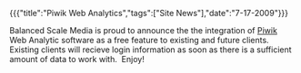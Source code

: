 {{{"title":"Piwik Web Analytics","tags":["Site News"],"date":"7-17-2009"}}}

<p>Balanced Scale Media is proud to announce the the integration of <a title="Piwik" href="http://piwik.org/" target="_blank">Piwik</a> Web Analytic software as a free feature to existing and future clients.&#160; Existing clients will recieve login information as soon as there is a sufficient amount of data to work with.&#160; Enjoy!&#160;</p>